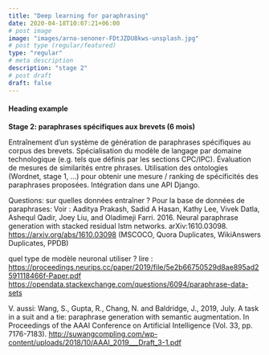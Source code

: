 ```yaml
---
title: "Deep learning for paraphrasing"
date: 2020-04-18T10:07:21+06:00
# post image
image: "images/arno-senoner-FDtJZDU8kws-unsplash.jpg"
# post type (regular/featured)
type: "regular"
# meta description
description: "stage 2"
# post draft
draft: false
---
```



#### Heading example

**Stage 2: paraphrases spécifiques aux brevets (6 mois)**

Entraînement d’un système de génération de paraphrases spécifiques au corpus des brevets.
Spécialisation du modèle de langage par domaine technologique (e.g. tels que définis par les sections CPC/IPC).
Évaluation de mesures de similarités entre phrases.
Utilisation des ontologies (Wordnet, stage 1, …) pour obtenir une mesure / ranking de spécificités des paraphrases proposées.
Intégration dans une API Django.

Questions: 
sur quelles données entraîner ? 
Pour la base de données de paraphrases:
Voir : Aaditya Prakash, Sadid A Hasan, Kathy Lee, Vivek Datla, Ashequl Qadir, Joey Liu, and Oladimeji Farri. 2016. Neural paraphrase generation with stacked residual lstm networks. arXiv:1610.03098. https://arxiv.org/abs/1610.03098
(MSCOCO, Quora Duplicates, WikiAnswers Duplicates, PPDB)

quel type de modèle neuronal utiliser ? lire : https://proceedings.neurips.cc/paper/2019/file/5e2b66750529d8ae895ad2591118466f-Paper.pdf  https://opendata.stackexchange.com/questions/6094/paraphrase-data-sets 

V. aussi: Wang, S., Gupta, R., Chang, N. and Baldridge, J., 2019, July. A task in a suit and a tie: paraphrase generation with semantic augmentation. In Proceedings of the AAAI Conference on Artificial Intelligence (Vol. 33, pp. 7176-7183). http://suwangcompling.com/wp-content/uploads/2018/10/AAAI_2019___Draft_3-1.pdf
